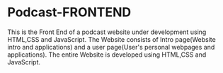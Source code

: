 # Podcast-FRONTEND
This is the Front End of a podcast website under development using HTML,CSS and JavaScript.
The Website consists of Intro page(Website intro and applications) and a user page(User's personal webpages and applications).
The entire Website is developed using HTML,CSS and JavaScript.
